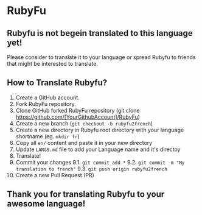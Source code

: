 # RubyFu

## <cneter>Rubyfu is not begein translated to this language yet!</cneter>

Please consider to translate it to your language or spread Rubyfu to friends that might be interested to translate.

## How to Translate Rubyfu? 
1. Create a GitHub account.
2. Fork RubyFu repository.
3. Clone GitHub forked RubyFu repository (git clone https://github.com/[YourGithubAccount]/RubyFu)
4. Create a new branch (`git checkout -b rubyfu2french`)
5. Create a new directory in Rubyfu root directory with your language shortname (eg. `mkdir fr`)
6. Copy all `en/` content and paste it in your new directory
7. Update `LANGS.md` file to add your Language name and it's directoy 
8. Translate!
9. Commit your changes 
      9.1. `git commit add *`
      9.2. `git commit -m "My translation to french"`
      9.3. `git push origin rubyfu2french`
10. Create a new Pull Request (PR)


## <cneter>Thank you for translating Rubyfu to your awesome language!